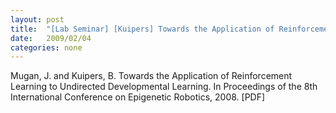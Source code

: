 ```yaml
---
layout: post
title:  "[Lab Seminar] [Kuipers] Towards the Application of Reinforcement Learning to Undirected Developmental Learning"
date:   2009/02/04
categories: none
---
```




Mugan, J. and Kuipers, B. Towards the Application of Reinforcement Learning to Undirected Developmental Learning. In Proceedings of the 8th International Conference on Epigenetic Robotics, 2008. [PDF]





 

